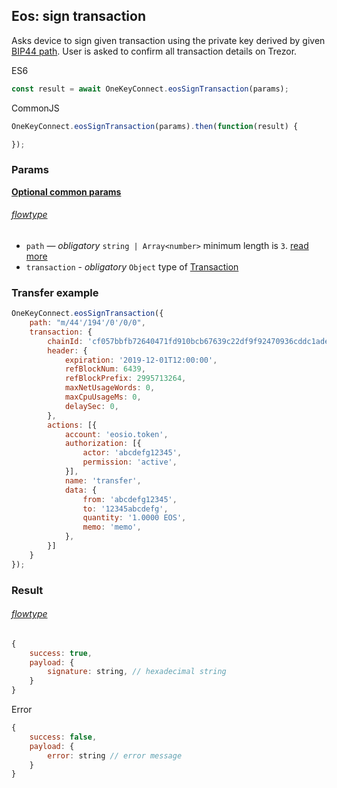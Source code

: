 ## Eos: sign transaction
Asks device to sign given transaction using the private key derived by given [BIP44 path](./path). User is asked to confirm all transaction
details on Trezor.

ES6
```javascript
const result = await OneKeyConnect.eosSignTransaction(params);
```

CommonJS
```javascript
OneKeyConnect.eosSignTransaction(params).then(function(result) {

});
```

### Params 
[****Optional common params****](./commonParams)
###### [flowtype](../../src/js/types/params.js#L69-L72)
* `path` — *obligatory* `string | Array<number>` minimum length is `3`. [read more](./path)
* `transaction` - *obligatory* `Object` type of [Transaction](../../src/js/types/eos.js#L145-L149)

### Transfer example
```javascript
OneKeyConnect.eosSignTransaction({
    path: "m/44'/194'/0'/0/0",
    transaction: {
        chainId: 'cf057bbfb72640471fd910bcb67639c22df9f92470936cddc1ade0e2f2e7dc4f',
        header: {
            expiration: '2019-12-01T12:00:00',
            refBlockNum: 6439,
            refBlockPrefix: 2995713264,
            maxNetUsageWords: 0,
            maxCpuUsageMs: 0,
            delaySec: 0,
        },
        actions: [{
            account: 'eosio.token',
            authorization: [{
                actor: 'abcdefg12345',
                permission: 'active',
            }],
            name: 'transfer',
            data: {
                from: 'abcdefg12345',
                to: '12345abcdefg',
                quantity: '1.0000 EOS',
                memo: 'memo',
            },
        }]
    }
});
```

### Result
###### [flowtype](../../src/js/types/eos.js#L160-L163)
```javascript
{
    success: true,
    payload: {
        signature: string, // hexadecimal string
    }
}
```
Error
```javascript
{
    success: false,
    payload: {
        error: string // error message
    }
}
```
